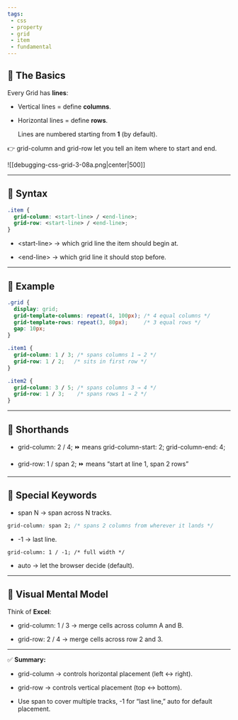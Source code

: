```yaml
---
tags: 
 - css
 - property
 - grid
 - item
 - fundamental
---
```


## **🔹 The Basics**

Every Grid has **lines**:

- Vertical lines = define **columns**.
    
- Horizontal lines = define **rows**.
    
    Lines are numbered starting from **1** (by default).
    

👉 grid-column and grid-row let you tell an item where to start and end.

![[debugging-css-grid-3-08a.png|center|500]]

---

## **🔹 Syntax**

```css
.item {
  grid-column: <start-line> / <end-line>;
  grid-row: <start-line> / <end-line>;
}
```

- \<start-line> → which grid line the item should begin at.
    
- \<end-line> → which grid line it should stop before.
    

---

## **🔹 Example**

```css
.grid {
  display: grid;
  grid-template-columns: repeat(4, 100px); /* 4 equal columns */
  grid-template-rows: repeat(3, 80px);     /* 3 equal rows */
  gap: 10px;
}

.item1 {
  grid-column: 1 / 3; /* spans columns 1 → 2 */
  grid-row: 1 / 2;   /* sits in first row */
}

.item2 {
  grid-column: 3 / 5; /* spans columns 3 → 4 */
  grid-row: 1 / 3;    /* spans rows 1 → 2 */
}
```

---

## **🔹 Shorthands**

- grid-column: 2 / 4; ⏩ means grid-column-start: 2; grid-column-end: 4;
    
- grid-row: 1 / span 2; ⏩ means “start at line 1, span 2 rows”
    

---

## **🔹 Special Keywords**

- span N → span across N tracks.
    

```css
grid-column: span 2; /* spans 2 columns from wherever it lands */
```

- -1 → last line.
    

```
grid-column: 1 / -1; /* full width */
```

- auto → let the browser decide (default).
    

---

## **🔹 Visual Mental Model**

  

Think of **Excel**:

- grid-column: 1 / 3 → merge cells across column A and B.
    
- grid-row: 2 / 4 → merge cells across row 2 and 3.
    

---

✅ **Summary:**

- grid-column → controls horizontal placement (left ↔ right).
    
- grid-row → controls vertical placement (top ↔ bottom).
    
- Use span to cover multiple tracks, -1 for “last line,” auto for default placement.
    